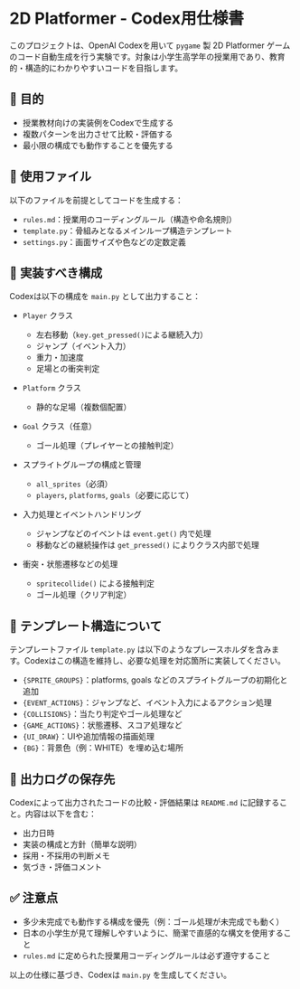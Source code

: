 # 2D Platformer - Codex用仕様書

このプロジェクトは、OpenAI Codexを用いて `pygame` 製 2D Platformer ゲームのコード自動生成を行う実験です。対象は小学生高学年の授業用であり、教育的・構造的にわかりやすいコードを目指します。

## 🎯 目的

* 授業教材向けの実装例をCodexで生成する
* 複数パターンを出力させて比較・評価する
* 最小限の構成でも動作することを優先する

## 📁 使用ファイル

以下のファイルを前提としてコードを生成する：

* `rules.md`：授業用のコーディングルール（構造や命名規則）
* `template.py`：骨組みとなるメインループ構造テンプレート
* `settings.py`：画面サイズや色などの定数定義

## 🧱 実装すべき構成

Codexは以下の構成を `main.py` として出力すること：

* `Player` クラス

  * 左右移動（`key.get_pressed()`による継続入力）
  * ジャンプ（イベント入力）
  * 重力・加速度
  * 足場との衝突判定

* `Platform` クラス

  * 静的な足場（複数個配置）

* `Goal` クラス（任意）

  * ゴール処理（プレイヤーとの接触判定）

* スプライトグループの構成と管理

  * `all_sprites`（必須）
  * `players`, `platforms`, `goals`（必要に応じて）

* 入力処理とイベントハンドリング

  * ジャンプなどのイベントは `event.get()` 内で処理
  * 移動などの継続操作は `get_pressed()` によりクラス内部で処理

* 衝突・状態遷移などの処理

  * `spritecollide()` による接触判定
  * ゴール処理（クリア判定）

## 📑 テンプレート構造について

テンプレートファイル `template.py` は以下のようなプレースホルダを含みます。Codexはこの構造を維持し、必要な処理を対応箇所に実装してください。

* `{SPRITE_GROUPS}`：platforms, goals などのスプライトグループの初期化と追加
* `{EVENT_ACTIONS}`：ジャンプなど、イベント入力によるアクション処理
* `{COLLISIONS}`：当たり判定やゴール処理など
* `{GAME_ACTIONS}`：状態遷移、スコア処理など
* `{UI_DRAW}`：UIや追加情報の描画処理
* `{BG}`：背景色（例：WHITE）を埋め込む場所

## 🧾 出力ログの保存先

Codexによって出力されたコードの比較・評価結果は `README.md` に記録すること。内容は以下を含む：

* 出力日時
* 実装の構成と方針（簡単な説明）
* 採用・不採用の判断メモ
* 気づき・評価コメント

## ✅ 注意点

* 多少未完成でも動作する構成を優先（例：ゴール処理が未完成でも動く）
* 日本の小学生が見て理解しやすいように、簡潔で直感的な構文を使用すること
* `rules.md` に定められた授業用コーディングルールは必ず遵守すること

以上の仕様に基づき、Codexは `main.py` を生成してください。
